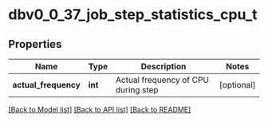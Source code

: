 # dbv0_0_37_job_step_statistics_cpu_t

## Properties
Name | Type | Description | Notes
------------ | ------------- | ------------- | -------------
**actual_frequency** | **int** | Actual frequency of CPU during step | [optional] 

[[Back to Model list]](../README.md#documentation-for-models) [[Back to API list]](../README.md#documentation-for-api-endpoints) [[Back to README]](../README.md)


